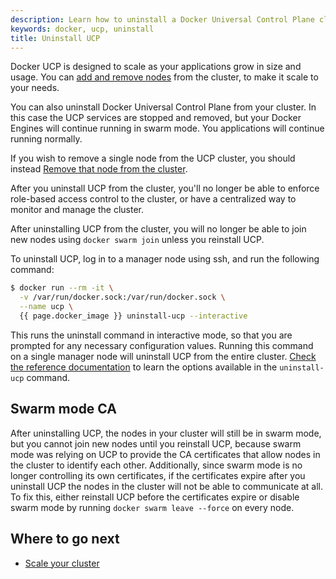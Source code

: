 ```yaml
---
description: Learn how to uninstall a Docker Universal Control Plane cluster.
keywords: docker, ucp, uninstall
title: Uninstall UCP
---
```


Docker UCP is designed to scale as your applications grow in size and usage.
You can [add and remove nodes](../configure/scale-your-cluster.md) from the
cluster, to make it scale to your needs.

You can also uninstall Docker Universal Control Plane from your cluster. In this
case the UCP services are stopped and removed, but your Docker Engines will
continue running in swarm mode. You applications will continue running normally.

If you wish to remove a single node from the UCP cluster, you should instead
[Remove that node from the cluster](../configure/scale-your-cluster.md).

After you uninstall UCP from the cluster, you'll no longer be able to enforce
role-based access control to the cluster, or have a centralized way to monitor
and manage the cluster.

After uninstalling UCP from the cluster, you will no longer be able to join new
nodes using `docker swarm join` unless you reinstall UCP.

To uninstall UCP, log in to a manager node using ssh, and run the following
command:

```bash
$ docker run --rm -it \
  -v /var/run/docker.sock:/var/run/docker.sock \
  --name ucp \
  {{ page.docker_image }} uninstall-ucp --interactive
```

This runs the uninstall command in interactive mode, so that you are prompted
for any necessary configuration values. Running this command on a single manager
node will uninstall UCP from the entire cluster. [Check the reference
documentation](../../../reference/cli/index.md) to learn the options available
in the `uninstall-ucp` command.

## Swarm mode CA

After uninstalling UCP, the nodes in your cluster will still be in swarm mode, but you cannot
join new nodes until you reinstall UCP, because swarm mode was relying on UCP to provide the
CA certificates that allow nodes in the cluster to identify each other. Additionally, since
swarm mode is no longer controlling its own certificates, if the certificates expire after 
you uninstall UCP the nodes in the cluster will not be able to communicate at all. To fix this,
either reinstall UCP before the certificates expire or disable swarm mode by running
`docker swarm leave --force` on every node.

## Where to go next

* [Scale your cluster](../configure/scale-your-cluster.md)
